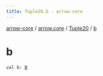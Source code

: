```yaml
---
title: Tuple20.b - arrow-core
---
```


[arrow-core](../../index.html) / [arrow.core](../index.html) / [Tuple20](index.html) / [b](./b.html)

# b

`val b: `[`B`](index.html#B)